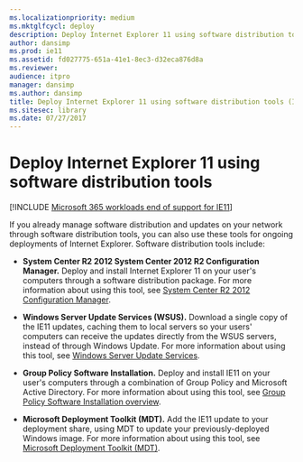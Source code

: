 ```yaml
---
ms.localizationpriority: medium
ms.mktglfcycl: deploy
description: Deploy Internet Explorer 11 using software distribution tools
author: dansimp
ms.prod: ie11
ms.assetid: fd027775-651a-41e1-8ec3-d32eca876d8a
ms.reviewer: 
audience: itpro
manager: dansimp
ms.author: dansimp
title: Deploy Internet Explorer 11 using software distribution tools (Internet Explorer 11 for IT Pros)
ms.sitesec: library
ms.date: 07/27/2017
---
```



# Deploy Internet Explorer 11 using software distribution tools

[!INCLUDE [Microsoft 365 workloads end of support for IE11](../includes/microsoft-365-ie-end-of-support.md)]

If you already manage software distribution and updates on your network through software distribution tools, you can also use these tools for ongoing deployments of Internet Explorer. Software distribution tools include:

-   **System Center R2 2012 System Center 2012 R2 Configuration Manager.** Deploy and install Internet Explorer 11 on your user's computers through a software distribution package. For more information about using this tool, see [System Center R2 2012 Configuration Manager](https://go.microsoft.com/fwlink/p/?LinkID=276664).

-   **Windows Server Update Services (WSUS).** Download a single copy of the IE11 updates, caching them to local servers so your users' computers can receive the updates directly from the WSUS servers, instead of through Windows Update. For more information about using this tool, see [Windows Server Update Services](https://go.microsoft.com/fwlink/p/?LinkID=276790).

-   **Group Policy Software Installation.** Deploy and install IE11 on your user's computers through a combination of Group Policy and Microsoft Active Directory. For more information about using this tool, see [Group Policy Software Installation overview](https://go.microsoft.com/fwlink/p/?LinkId=296365).

-   **Microsoft Deployment Toolkit (MDT).** Add the IE11 update to your deployment share, using MDT to update your previously-deployed Windows image. For more information about using this tool, see [Microsoft Deployment Toolkit (MDT)](https://go.microsoft.com/fwlink/p/?LinkID=331148).

 

 



